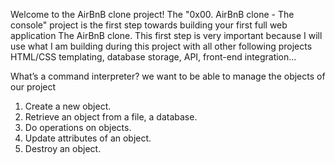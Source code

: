 Welcome to the AirBnB clone project!
The "0x00. AirBnB clone - The console" project
is the first step towards building your first full web application
The AirBnB clone. This first step is very important because
I will use what I am  building during this project
with all other following projects
HTML/CSS templating, database storage, API, front-end integration…

What’s a command interpreter?
we want to be able to manage the objects of our project

1. Create a new object.
2. Retrieve an object from a file, a database.
3. Do operations on objects.
4. Update attributes of an object.
5. Destroy an object.
